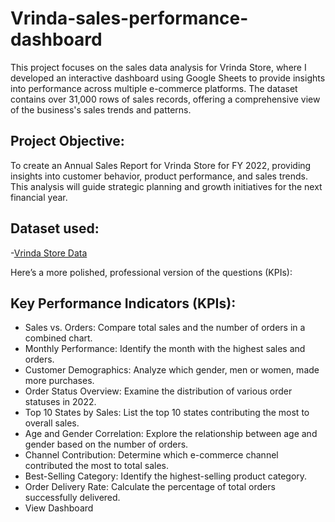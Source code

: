 # Vrinda-sales-performance-dashboard
This project focuses on the sales data analysis for Vrinda Store, where I developed an interactive dashboard using Google Sheets to provide insights into performance across multiple e-commerce platforms. The dataset contains over 31,000 rows of sales records, offering a comprehensive view of the business's sales trends and patterns.
## Project Objective:
To create an Annual Sales Report for Vrinda Store for FY 2022, providing insights into customer behavior, product performance, and sales trends. This analysis will guide strategic planning and growth initiatives for the next financial year.

## Dataset used:
-<a href= "https://github.com/Anshikasethi/Vrinda-sales-performance-dashboard/blob/main/Vrinda%20Store%20Data%20Analysis%20(1).xlsx">Vrinda Store Data</a> 

Here’s a more polished, professional version of the questions (KPIs):

## Key Performance Indicators (KPIs):
- Sales vs. Orders: Compare total sales and the number of orders in a combined chart.
- Monthly Performance: Identify the month with the highest sales and orders.
- Customer Demographics: Analyze which gender, men or women, made more purchases.
- Order Status Overview: Examine the distribution of various order statuses in 2022.
- Top 10 States by Sales: List the top 10 states contributing the most to overall sales.
- Age and Gender Correlation: Explore the relationship between age and gender based on the number of orders.
- Channel Contribution: Determine which e-commerce channel contributed the most to total sales.
- Best-Selling Category: Identify the highest-selling product category.
- Order Delivery Rate: Calculate the percentage of total orders successfully delivered.
- <a herf = https://github.com/Anshikasethi/Vrinda-sales-performance-dashboard/blob/main/Screenshot-vrinda-sales-analysis-dashboard.png>View Dashboard</a>
  
